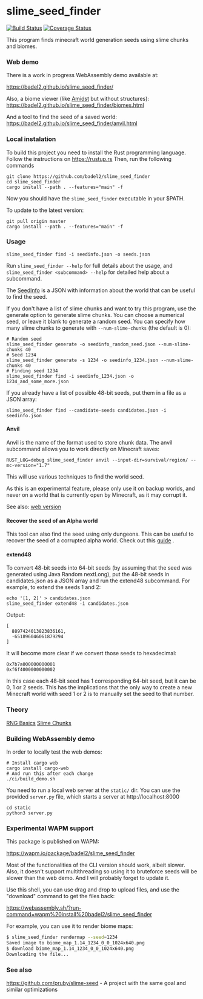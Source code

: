 # slime_seed_finder

[![Build Status](https://travis-ci.org/Badel2/slime_seed_finder.svg?branch=master)](https://travis-ci.org/Badel2/slime_seed_finder)
[![Coverage Status](https://coveralls.io/repos/github/Badel2/slime_seed_finder/badge.svg?branch=master)](https://coveralls.io/github/Badel2/slime_seed_finder?branch=master)

This program finds minecraft world generation seeds using slime chunks and
biomes.

### Web demo
There is a work in progress WebAssembly demo available at:

<https://badel2.github.io/slime_seed_finder/>

Also, a biome viewer (like [Amidst](https://github.com/toolbox4minecraft/amidst) but without structures):
<https://badel2.github.io/slime_seed_finder/biomes.html>

And a tool to find the seed of a saved world:
<https://badel2.github.io/slime_seed_finder/anvil.html>

### Local instalation
To build this project you need to install the Rust programming language. Follow the instructions on https://rustup.rs
Then, run the following commands
```
git clone https://github.com/badel2/slime_seed_finder
cd slime_seed_finder
cargo install --path . --features="main" -f
```

Now you should have the `slime_seed_finder` executable in your $PATH.

To update to the latest version:

```
git pull origin master
cargo install --path . --features="main" -f
```

### Usage
```
slime_seed_finder find -i seedinfo.json -o seeds.json
```

Run `slime_seed_finder --help` for full details about the usage,
and `slime_seed_finder <subcommand> --help` for detailed help about a
subcommand.

The [SeedInfo](https://github.com/Badel2/slime_seed_finder/blob/master/docs/seedinfo.md)
is a JSON with information about the world that can be useful to find the seed.

If you don't have a list of slime chunks and want to try this program, use the generate option to generate slime chunks.
You can choose a numerical seed, or leave it blank to generate a random seed.
You can specify how many slime chunks to generate with `--num-slime-chunks` (the default is 0):
```
# Random seed
slime_seed_finder generate -o seedinfo_random_seed.json --num-slime-chunks 40
# Seed 1234
slime_seed_finder generate -s 1234 -o seedinfo_1234.json --num-slime-chunks 40
# Finding seed 1234
slime_seed_finder find -i seedinfo_1234.json -o 1234_and_some_more.json
```

If you already have a list of possible 48-bit seeds, put them in a file as a JSON array:

```
slime_seed_finder find --candidate-seeds candidates.json -i seedinfo.json
```

#### Anvil

Anvil is the name of the format used to store chunk data.
The anvil subcommand allows you to work directly on Minecraft saves:

```
RUST_LOG=debug slime_seed_finder anvil --input-dir=survival/region/ --mc-version="1.7"
```

This will use various techniques to find the world seed.

As this is an experimental feature, please only use it on backup worlds, and
never on a world that is currently open by Minecraft, as it may corrupt it.

See also: [web version](https://badel2.github.io/slime_seed_finder/anvil.html)

#### Recover the seed of an Alpha world

This tool can also find the seed using only dungeons. This can be useful to
recover the seed of a corrupted alpha world. Check out this
[guide](https://github.com/Badel2/slime_seed_finder/blob/master/docs/dungeons.md)
.

#### extend48

To convert 48-bit seeds into 64-bit seeds (by assuming that the seed was generated
using Java Random nextLong), put the 48-bit seeds in candidates.json as a JSON array
and run the extend48 subcommand. For example, to extend the seeds 1 and 2:

```
echo '[1, 2]' > candidates.json
slime_seed_finder extend48 -i candidates.json
```

Output:

```
[
  8897424013823836161,
  -651896046061879294
]
```

It will become more clear if we convert those seeds to hexadecimal:

```
0x7b7a000000000001
0xf6f4000000000002
```

In this case each 48-bit seed has 1 corresponding 64-bit seed, but it can be 0,
1 or 2 seeds. This has the implications that the only way to create a new
Minecraft world with seed 1 or 2 is to manually set the seed to that number.

### Theory

[RNG Basics](https://github.com/Badel2/slime_seed_finder/blob/master/docs/rng_basics.md)
[Slime Chunks](https://github.com/Badel2/slime_seed_finder/blob/master/docs/slime_chunks.md)

### Building WebAssembly demo

In order to locally test the web demos:

```
# Install cargo web
cargo install cargo-web
# And run this after each change
./ci/build_demo.sh
```

You need to run a local web server at the `static/` dir. You can use the provided
`server.py` file, which starts a server at http://localhost:8000

```
cd static
python3 server.py
```

### Experimental WAPM support

This package is published on WAPM:

<https://wapm.io/package/badel2/slime_seed_finder>

Most of the functionalities of the CLI version should work, albeit slower.
Also, it doesn't support multithreading so using it to bruteforce seeds will be
slower than the web demo. And I will probably forget to update it.

Use this shell, you can use drag and drop to upload files, and use the
"download" command to get the files back:

<https://webassembly.sh/?run-command=wapm%20install%20badel2/slime_seed_finder>

For example, you can use it to render biome maps:

```sh
$ slime_seed_finder rendermap --seed=1234
Saved image to biome_map_1.14_1234_0_0_1024x640.png
$ download biome_map_1.14_1234_0_0_1024x640.png
Downloading the file...
```

### See also
https://github.com/pruby/slime-seed - A project with the same goal and similar optimizations
